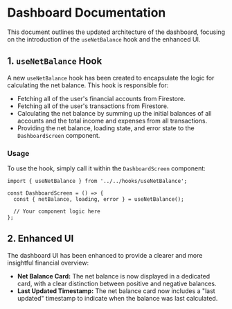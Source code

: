 
# Dashboard Documentation

This document outlines the updated architecture of the dashboard, focusing on the introduction of the `useNetBalance` hook and the enhanced UI.

## 1. `useNetBalance` Hook

A new `useNetBalance` hook has been created to encapsulate the logic for calculating the net balance. This hook is responsible for:

- Fetching all of the user's financial accounts from Firestore.
- Fetching all of the user's transactions from Firestore.
- Calculating the net balance by summing up the initial balances of all accounts and the total income and expenses from all transactions.
- Providing the net balance, loading state, and error state to the `DashboardScreen` component.

### Usage

To use the hook, simply call it within the `DashboardScreen` component:

```tsx
import { useNetBalance } from '../../hooks/useNetBalance';

const DashboardScreen = () => {
  const { netBalance, loading, error } = useNetBalance();

  // Your component logic here
};
```

## 2. Enhanced UI

The dashboard UI has been enhanced to provide a clearer and more insightful financial overview:

- **Net Balance Card:** The net balance is now displayed in a dedicated card, with a clear distinction between positive and negative balances.
- **Last Updated Timestamp:** The net balance card now includes a "last updated" timestamp to indicate when the balance was last calculated.
